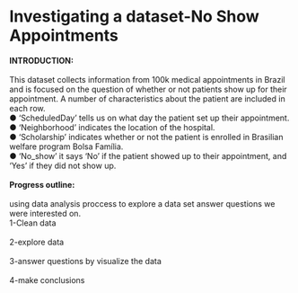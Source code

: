 # Investigating a dataset-No Show Appointments

<b>INTRODUCTION:</b><br><br>
This dataset collects information from 100k medical appointments in Brazil and is focused on the question of whether or not patients show up for their appointment. A number of characteristics about the patient are included in each row.<br>
● ‘ScheduledDay’ tells us on what day the patient set up their appointment.<br>
● ‘Neighborhood’ indicates the location of the hospital.<br>
● ‘Scholarship’ indicates whether or not the patient is enrolled in Brasilian welfare program Bolsa Família.<br>
● ‘No_show’ it says ‘No’ if the patient showed up to their appointment, and ‘Yes’ if they did not show up.<br><br>
<b>Progress outline:</b><br><br>
using data analysis proccess to explore a data set answer questions we were interested on.<br>
1-Clean data<br><br>
2-explore data<br><br>
3-answer questions by visualize the data<br><br>
4-make conclusions
